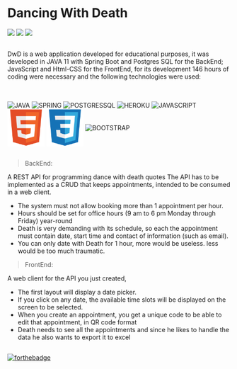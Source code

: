 # Dancing With Death
 
[![](https://forthebadge.com/images/badges/built-with-love.svg)](https://github.com/acamus79/Dancing-With-Death) [![](https://forthebadge.com/images/badges/check-it-out.svg)](https://acamus79.github.io/dwd/) [![](https://forthebadge.com/images/badges/made-with-java.svg)](https://www.oracle.com/java/technologies/javase/jdk11-archive-downloads.html)

##

DwD is a web application developed for educational purposes, it was developed in JAVA 11 with Spring Boot and Postgres SQL for the BackEnd; JavaScript and Html-CSS for the FrontEnd, for its development 146 hours of coding were necessary and the following technologies were used:

##

<div style="display: inline_block">
<br>
<img align="center" alt="JAVA" height="84" width="84" src="https://cdn.jsdelivr.net/gh/devicons/devicon/icons/java/java-original.svg">
<img align="center" alt="SPRING" height="84" width="84" src="https://cdn.jsdelivr.net/gh/devicons/devicon/icons/spring/spring-original.svg">
<img align="center" alt="POSTGRESSQL" height="84" width="84" src="https://cdn.jsdelivr.net/gh/devicons/devicon/icons/postgresql/postgresql-plain-wordmark.svg">
<img align="center" alt="HEROKU" height="84" width="84" src="https://cdn.jsdelivr.net/gh/devicons/devicon/icons/heroku/heroku-plain-wordmark.svg">
<img align="center" alt="JAVASCRIPT" height="84" width="84" src="https://cdn.jsdelivr.net/gh/devicons/devicon/icons/javascript/javascript-original.svg" />
<img align="center" alt="HTML" height="84" width="84" src="https://raw.githubusercontent.com/devicons/devicon/master/icons/html5/html5-original.svg">
<img align="center" alt="CSS" height="84" width="84" src="https://raw.githubusercontent.com/devicons/devicon/master/icons/css3/css3-original.svg">
<img align="center" alt="BOOTSTRAP" height="84" width="84" src="https://cdn.jsdelivr.net/gh/devicons/devicon/icons/bootstrap/bootstrap-original.svg" />
</div>

##

> BackEnd: 

A REST API for programming dance with death quotes The API has to be implemented as a CRUD that keeps appointments, intended to be consumed in a web client.

- The system must not allow booking more than 1 appointment per hour.
- Hours should be set for office hours (9 am to 6 pm Monday through Friday) year-round
- Death is very demanding with its schedule, so each the appointment must contain date, start time and contact of information (such as email).
- You can only date with Death for 1 hour, more would be useless. less would be too much traumatic.

> FrontEnd: 
 
A web client for the API you just created, 

- The first layout will display a date picker.
- If you click on any date, the available time slots will be displayed on the screen to be selected.
- When you create an appointment, you get a unique code to be able to edit that appointment, in QR code format
- Death needs to see all the appointments and since he likes to handle the data he also wants to export it to excel



##

[![forthebadge](https://forthebadge.com/images/badges/works-on-my-machine.svg)](https://github.com/acamus79)
